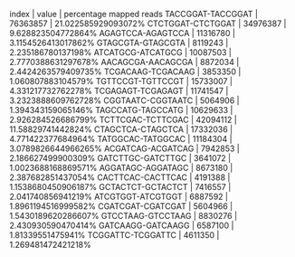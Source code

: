index | value | percentage mapped reads
TACCGGAT-TACCGGAT | 76363857 | 21.022585929093072%
CTCTGGAT-CTCTGGAT | 34976387 | 9.628823504772864%
AGAGTCCA-AGAGTCCA | 11316780 | 3.1154526413017862%
GTAGCGTA-GTAGCGTA | 8119243 | 2.235186780137198%
ATCATGCG-ATCATGCG | 10087503 | 2.7770388631297678%
AACAGCGA-AACAGCGA | 8872034 | 2.4424263579409735%
TCGACAAG-TCGACAAG | 3853350 | 1.060807883104579%
TGTTCCGT-TGTTCCGT | 15733007 | 4.331217732762278%
TCGAGAGT-TCGAGAGT | 11741547 | 3.2323888609762728%
CGGTAATC-CGGTAATC | 5064906 | 1.394343159065146%
TAGCCATG-TAGCCATG | 10629633 | 2.926284526686799%
TCTTCGAC-TCTTCGAC | 42094112 | 11.58829741442824%
CTAGCTCA-CTAGCTCA | 17332036 | 4.771422377684964%
TATGGCAC-TATGGCAC | 11184304 | 3.0789826644966265%
ACGATCAG-ACGATCAG | 7942853 | 2.186627499900309%
GATCTTGC-GATCTTGC | 3641072 | 1.0023688168869571%
AGGATAGC-AGGATAGC | 8673180 | 2.387682851437054%
CACTTCAC-CACTTCAC | 4191388 | 1.1538680450906187%
GCTACTCT-GCTACTCT | 7416557 | 2.041740856941219%
ATCGTGGT-ATCGTGGT | 6887592 | 1.8961194516999582%
CGATCGAT-CGATCGAT | 5604966 | 1.5430189620286607%
GTCCTAAG-GTCCTAAG | 8830276 | 2.430930590470414%
GATCAAGG-GATCAAGG | 6587100 | 1.81339551475941%
TCGGATTC-TCGGATTC | 4611350 | 1.269481472421218%